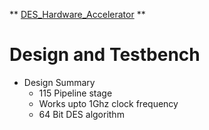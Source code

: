 ** [DES_Hardware_Accelerator](https://github.com/shreejnanesh/DES_Hardware_Accelerator) **
# Design and Testbench

- Design Summary
	- 115 Pipeline stage
	- Works upto 1Ghz clock frequency
	- 64 Bit DES algorithm


